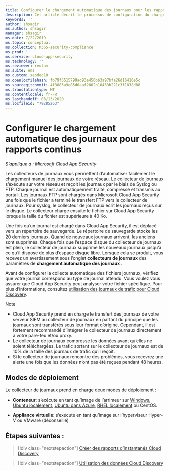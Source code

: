 ```yaml
---
title: Configurer le chargement automatique des journaux pour les rapports continus dans Cloud App Security
description: Cet article décrit le processus de configuration du chargement automatique des journaux pour les rapports continus dans Cloud App Security.
keywords: ''
author: shsagir
ms.author: shsagir
manager: shsagir
ms.date: 7/22/2019
ms.topic: conceptual
ms.collection: M365-security-compliance
ms.prod: ''
ms.service: cloud-app-security
ms.technology: ''
ms.reviewer: reutam
ms.suite: ems
ms.custom: seodec18
ms.openlocfilehash: fb79f5515799ad93e456bb3a97bfa26d16416e5c
ms.sourcegitcommit: 4f3883a9e85d0aaf2802b10433b221c3f1838d88
ms.translationtype: MT
ms.contentlocale: fr-FR
ms.lasthandoff: 03/13/2020
ms.locfileid: "79285263"
---
```

# <a name="configure-automatic-log-upload-for-continuous-reports"></a>Configurer le chargement automatique des journaux pour des rapports continus

*S’applique à : Microsoft Cloud App Security*

Les collecteurs de journaux vous permettent d’automatiser facilement le chargement manuel des journaux de votre réseau. Le collecteur de journaux s’exécute sur votre réseau et reçoit les journaux par le biais de Syslog ou FTP. Chaque journal est automatiquement traité, compressé et transmis au portail. Les journaux FTP sont chargés dans Microsoft Cloud App Security une fois que le fichier a terminé le transfert FTP vers le collecteur de journaux. Pour syslog, le collecteur de journaux écrit les journaux reçus sur le disque. Le collecteur charge ensuite le fichier sur Cloud App Security lorsque la taille du fichier est supérieure à 40 Ko.

Une fois qu’un journal est chargé dans Cloud App Security, il est déplacé vers un répertoire de sauvegarde. Le répertoire de sauvegarde stocke les 20 derniers journaux. Quand de nouveaux journaux arrivent, les anciens sont supprimés. Chaque fois que l’espace disque du collecteur de journaux est plein, le collecteur de journaux supprime les nouveaux journaux jusqu’à ce qu’il dispose de plus d’espace disque libre. Lorsque cela se produit, vous recevez un avertissement sous l’onglet **collecteurs de journaux** des paramètres de **chargement automatique des journaux** .

Avant de configurer la collecte automatique des fichiers journaux, vérifiez que votre journal correspond au type de journal attendu. Vous voulez vous assurer que Cloud App Security peut analyser votre fichier spécifique. Pour plus d’informations, consultez [utilisation des journaux de trafic pour Cloud Discovery](create-snapshot-cloud-discovery-reports.md#log-format).

> [!NOTE]
>
> * Cloud App Security prend en charge le transfert des journaux de votre serveur SIEM au collecteur de journaux en partant du principe que les journaux sont transférés sous leur format d’origine. Cependant, il est fortement recommandé d’intégrer le collecteur de journaux directement à votre pare-feu et/ou proxy.
> * Le collecteur de journaux compresse les données avant qu’elles ne soient téléchargées. Le trafic sortant sur le collecteur de journaux est de 10% de la taille des journaux de trafic qu’il reçoit.
> * Si le collecteur de journaux rencontre des problèmes, vous recevrez une alerte une fois que les données n’ont pas été reçues pendant 48 heures.

## <a name="deployment-modes"></a>Modes de déploiement

Le collecteur de journaux prend en charge deux modes de déploiement :

* **Conteneur**: s’exécute en tant qu’image de l’arrimeur sur [Windows](discovery-docker-windows.md), [Ubuntu localement](discovery-docker-ubuntu.md), [Ubuntu dans Azure](discovery-docker-ubuntu-azure.md), [RHEL localement](discovery-docker-ubuntu.md) ou CentOS.

* **Appliance virtuelle**: s’exécute en tant qu’image sur l’hyperviseur Hyper-V ou VMware (déconseillé)

## <a name="next-steps"></a>Étapes suivantes :

> [!div class="nextstepaction"]
> [Créer des rapports d’instantanés Cloud Discovery](create-snapshot-cloud-discovery-reports.md)

> [!div class="nextstepaction"]
> [Utilisation des données Cloud Discovery](working-with-cloud-discovery-data.md)
